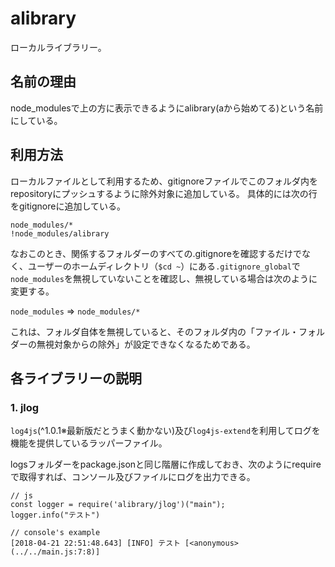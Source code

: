 # alibrary
ローカルライブラリー。

## 名前の理由
node_modulesで上の方に表示できるようにalibrary(aから始めてる)という名前にしている。

## 利用方法
ローカルファイルとして利用するため、gitignoreファイルでこのフォルダ内をrepositoryにプッシュするように除外対象に追加している。
具体的には次の行をgitignoreに追加している。

```
node_modules/*
!node_modules/alibrary
```

なおこのとき、関係するフォルダーのすべての.gitignoreを確認するだけでなく、ユーザーのホームディレクトリ（`$cd ~`）にある`.gitignore_global`で`node_modules`を無視していないことを確認し、無視している場合は次のように変更する。

`node_modules` => `node_modules/*`

これは、フォルダ自体を無視していると、そのフォルダ内の「ファイル・フォルダーの無視対象からの除外」が設定できなくなるためである。



## 各ライブラリーの説明

### 1. jlog

`log4js`(^1.0.1※最新版だとうまく動かない)及び`log4js-extend`を利用してログを機能を提供しているラッパーファイル。

logsフォルダーをpackage.jsonと同じ階層に作成しておき、次のようにrequireで取得すれば、コンソール及びファイルにログを出力できる。

```
// js
const logger = require('alibrary/jlog')("main");
logger.info("テスト")

// console's example
[2018-04-21 22:51:48.643] [INFO] テスト [<anonymous> (../../main.js:7:8)]
```




